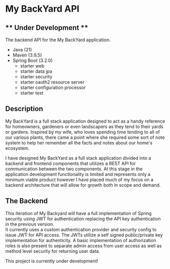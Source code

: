 # My BackYard API
## ** Under Development **
The backend API for the My BackYard application.
* Java (21)
* Maven (3.9.5)
* Spring Boot (3.2.0)
    * starter web
    * starter data jpa
    * starter security
    * starter oauth2 resource server
    * starter configuration processor
    * starter test

## Description
My BackYard is a full stack application designed to act as a handy reference for
homeowners, gardeners or even landscapers as they tend to their yards or gardens. Inspired by
my wife, who loves spending time tending to all of our various plants, there came a point where
she required some sort of note system to help her remember all the facts and notes about our
home's ecosystem.

I have designed My BackYard as a full stack application divided into a backend and
frontend components that utilizes a REST API for communication between the two components.
At this stage in the application development functionality is limited and represents only a
minimum viable product however I have placed much of my focus on a backend architecture that
will allow for growth both in scope and demand.

## The Backend
This iteration of My Backyard will have a full implementation of Spring security using JWT for authentication replacing 
the API key authentication in the previous version.  
It currently uses a custom authentication provider and security config to issue JWT for API access. The JWTs utilize a self signed public/private key implementation for authenticity.
A basic implementation of authorization roles is also present to separate admin access from user access as well as 
method level security for returning user data.

This project is currently under development!
